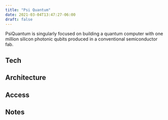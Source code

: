 ```yaml
---
title: "Psi Quantum"
date: 2021-03-04T13:47:27-06:00
draft: false
---
```


PsiQuantum is singularly focused on building a quantum computer with one million silicon photonic qubits produced in a conventional semiconductor fab. 

## Tech


## Architecture


## Access


## Notes